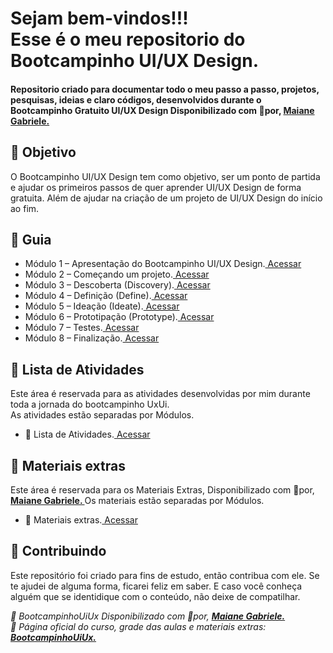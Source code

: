 
<h1> 
Sejam bem-vindos!!! <br>
Esse é o meu repositorio do Bootcampinho UI/UX Design.
</h1>


<h4> 
Repositorio criado para documentar todo o meu passo a passo, projetos, pesquisas, ideias e claro códigos, desenvolvidos durante o Bootcampinho Gratuito UI/UX Design Disponibilizado com 💛por, <a href="//maiane.com.br/sobre-mim/"> <strong>  Maiane Gabriele. </strong></a>
</h4>

<h2> 🎯 Objetivo </h2>
O Bootcampinho UI/UX Design tem como objetivo, ser um ponto de partida e ajudar os primeiros passos de quer aprender UI/UX Design de forma gratuita.
Além de ajudar na criação de um projeto de UI/UX Design do início ao fim.

<h2 dir="auto"> 🚦 Guia </h2>
<ul dir="auto">
  <li>Módulo 1 – Apresentação do Bootcampinho UI/UX Design.<a href="https:// "> Acessar </a></li>
  <li>Módulo 2 – Começando um projeto.<a href="https:// "> Acessar </a></li>
  <li>Módulo 3 – Descoberta (Discovery).<a href="https:// "> Acessar </a></li>
  <li>Módulo 4 – Definição (Define).<a href="https:// "> Acessar </a></li>
  <li>Módulo 5 – Ideação (Ideate).<a href="https:// "> Acessar </a></li>
  <li>Módulo 6 – Prototipação (Prototype).<a href="https:// "> Acessar </a></li>
  <li>Módulo 7 – Testes.<a href="https:// "> Acessar </a></li>
  <li>Módulo 8 – Finalização.<a href="https:// "> Acessar </a></li>
</ul>

<h2 dir="auto"> 📝 Lista de Atividades </h2>
Este área é reservada para as atividades desenvolvidas por mim durante toda a jornada do bootcampinho UxUi.<br>
As atividades estão separadas por Módulos.
<ul dir="auto">
  <li>📝 Lista de Atividades.<a href="https://github.com/Diegojfsr/BootcampinhoUIUX/blob/main/Organizacao/ListaAtividades.md"> Acessar </a></li>
</ul>

  
<h2 dir="auto"> 🔗 Materiais extras </h2>
Este área é reservada para os Materiais Extras, Disponibilizado com 💛por, <a href="//maiane.com.br/sobre-mim/"> <strong>  Maiane Gabriele. </strong></a>
Os materiais estão separadas por Módulos.
<ul dir="auto">
  <li> 🔗 Materiais extras.<a href="https://github.com/Diegojfsr/BootcampinhoUIUX/blob/main/Organizacao/MaterialExtra.md "> Acessar </a></li>
</ul>



<h2 dir="auto"> 🤝 Contribuindo </h2>
<p dir="auto">Este repositório foi criado para fins de estudo, então contribua com ele. Se te ajudei de alguma forma, ficarei feliz em
saber. E caso você conheça alguém que se identidique com o conteúdo, não deixe de compatilhar.</p>


<p dir="auto">
<em>
  🔶 BootcampinhoUiUx Disponibilizado com 💛por, 
  <a href="//maiane.com.br/sobre-mim/"> <strong>  Maiane Gabriele. </strong></a>
</em>
<br>
<em>
  🔶 Página oficial do curso, grade das aulas e materiais extras: 
  <a href="//lnkd.in/d2Eke74Y"> <strong>  BootcampinhoUiUx.  </strong></a>
</em>
</p>



